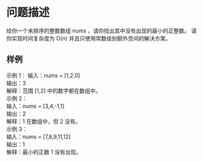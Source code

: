 # 问题描述
给你一个未排序的整数数组 nums ，请你找出其中没有出现的最小的正整数。 
请你实现时间复杂度为 O(n) 并且只使用常数级别额外空间的解决方案。 
## 样例 
示例 1： 
输入：nums = [1,2,0]  
输出：3  
解释：范围 [1,2] 中的数字都在数组中。  
示例 2：  
输入：nums = [3,4,-1,1]  
输出：2  
解释：1 在数组中，但 2 没有。  
示例 3：  
输入：nums = [7,8,9,11,12]  
输出：1   
解释：最小的正数 1 没有出现。 
